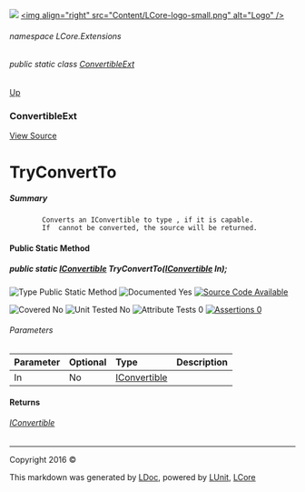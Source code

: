 ![](Content/LCore-banner-small.png "")
[&lt;img align=&quot;right&quot; src=&quot;Content/LCore-logo-small.png&quot; alt=&quot;Logo&quot; /&gt;](../README.md)

###### namespace LCore.Extensions

###### public static class [ConvertibleExt](docs/ConvertibleExt.md)
[Up](docs/ConvertibleExt.md)

### ConvertibleExt
[View Source](Extensions/Reference%20Types/ConvertibleExt.cs)

# TryConvertTo

##### Summary

            Converts an IConvertible to type , if it is capable.
            If  cannot be converted, the source will be returned.
            

#### Public Static Method

##### public static <a href="https://msdn.microsoft.com/en-us/library/system.iconvertible.aspx" alt="">IConvertible</a> TryConvertTo(<a href="https://msdn.microsoft.com/en-us/library/system.iconvertible.aspx" alt="">IConvertible</a> In);

![Type Public Static Method](http://b.repl.ca/v1/Type-Public%20Static%20Method-blue.png "")     ![Documented Yes](http://b.repl.ca/v1/Documented-Yes-brightgreen.png "") [![Source Code Available](http://b.repl.ca/v1/Source%20Code-Available-brightgreen.png "")](Extensions/Reference%20Types/ConvertibleExt.cs#L192)

![Covered No](http://b.repl.ca/v1/Covered-No-red.png "") ![Unit Tested No](http://b.repl.ca/v1/Unit%20Tested-No-lightgrey.png "") ![Attribute Tests 0](http://b.repl.ca/v1/Attribute%20Tests-0-lightgrey.png "") [![Assertions 0](http://b.repl.ca/v1/Assertions-0-lightgrey.png "")](Extensions/Reference%20Types/ConvertibleExt.cs)

###### Parameters

Parameter | Optional | Type | Description
:---  | :---  | :---  | :--- 
In | No | [IConvertible](https://msdn.microsoft.com/en-us/library/system.iconvertible.aspx) | 


#### Returns

###### [IConvertible](https://msdn.microsoft.com/en-us/library/system.iconvertible.aspx)



---

Copyright 2016 &copy; [](../README.md) [](../TableOfContents.md)

This markdown was generated by [LDoc](https://github.com/CodeSingularity/LDoc), powered by [LUnit](https://github.com/CodeSingularity/LUnit), [LCore](https://github.com/CodeSingularity/LCore)
